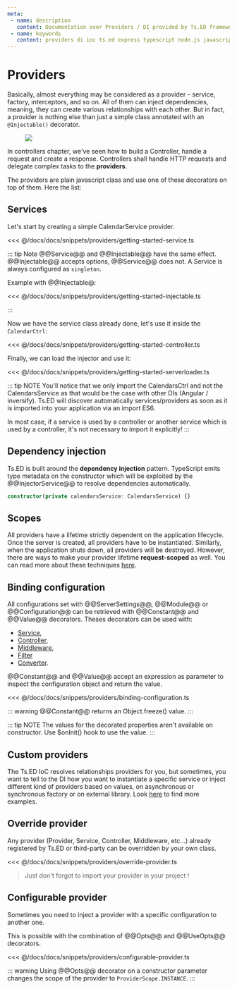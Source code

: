 ```yaml
---
meta:
 - name: description
   content: Documentation over Providers / DI provided by Ts.ED framework. Use providers to build your backend services.
 - name: keywords
   content: providers di ioc ts.ed express typescript node.js javascript decorators jsonschema class models
---
```

# Providers

Basically, almost everything may be considered as a provider – service, factory, interceptors, and so on. 
All of them can inject dependencies, meaning, they can create various relationships with each other.
 But in fact, a provider is nothing else than just a simple class annotated with an `@Injectable()` decorator.
 
<figure><img src="./../assets/providers.png" style="max-height: 300px"></figure>

In controllers chapter, we've seen how to build a Controller, handle a request and create a response.
Controllers shall handle HTTP requests and delegate complex tasks to the **providers**.

The providers are plain javascript class and use one of these decorators on top of them. Here the list:

<ApiList query="['Injectable', 'Module', 'Service', 'Controller', 'Interceptor', 'Converter', 'Middleware', 'Filter', 'Protocol'].indexOf(symbolName) > -1" />

## Services

Let's start by creating a simple CalendarService provider. 

<<< @/docs/docs/snippets/providers/getting-started-service.ts

::: tip Note
@@Service@@ and @@Injectable@@ have the same effect. @@Injectable@@ accepts options, @@Service@@ does not.
A Service is always configured as `singleton`.

Example with @@Injectable@:

<<< @/docs/docs/snippets/providers/getting-started-injectable.ts

:::

Now we have the service class already done, let's use it inside the `CalendarCtrl`:

<<< @/docs/docs/snippets/providers/getting-started-controller.ts

Finally, we can load the injector and use it:

<<< @/docs/docs/snippets/providers/getting-started-serverloader.ts

::: tip NOTE
You'll notice that we only import the CalendarsCtrl and not the CalendarsService as that would be the case with other DIs (Angular / inversify).
Ts.ED will discover automatically services/providers as soon as it is imported into your application via an import ES6.

In most case, if a service is used by a controller or another service which is used by a controller, it's not necessary to import it explicitly!
:::


## Dependency injection

Ts.ED is built around the **dependency injection** pattern. TypeScript emits type metadata on the constructor
which will be exploited by the @@InjectorService@@ to resolve dependencies automatically.

```typescript
constructor(private calendarsService: CalendarsService) {}
```

## Scopes

All providers have a lifetime strictly dependent on the application lifecycle.
Once the server is created, all providers have to be instantiated. 
Similarly, when the application shuts down, all providers will be destroyed. 
However, there are ways to make your provider lifetime **request-scoped** as well. 
You can read more about these techniques [here](/docs/injection-scopes.md).

## Binding configuration

All configurations set with @@ServerSettings@@, @@Module@@ or @@Configuration@@ can be retrieved with 
@@Constant@@ and @@Value@@ decorators. Theses decorators can be used with:
 
 - [Service](/docs/services.md),
 - [Controller](/docs/controllers.md),
 - [Middleware](/docs/middlewares.md),
 - [Filter](/docs/filters.md)
 - [Converter](/docs/converters.md).
 
@@Constant@@ and @@Value@@ accept an expression as parameter to
inspect the configuration object and return the value.

<<< @/docs/docs/snippets/providers/binding-configuration.ts

::: warning
@@Constant@@ returns an Object.freeze() value.
:::

::: tip NOTE
The values for the decorated properties aren't available on constructor. Use $onInit() hook to use the value.
:::

## Custom providers

The Ts.ED IoC resolves relationships providers for you, but sometimes, you want to tell to the DI how you want to instantiate
a specific service or inject different kind of providers based on values, on asynchronous or synchronous factory or on external library.
Look [here](/docs/custom-providers.md) to find more examples.

## Override provider

Any provider (Provider, Service, Controller, Middleware, etc...) already registered by Ts.ED or third-party can be overridden by your own class.

<<< @/docs/docs/snippets/providers/override-provider.ts

> Just don't forgot to import your provider in your project !

## Configurable provider

Sometimes you need to inject a provider with a specific configuration to another one.

This is possible with the combination of @@Opts@@ and @@UseOpts@@ decorators.

<<< @/docs/docs/snippets/providers/configurable-provider.ts

::: warning
Using @@Opts@@ decorator on a constructor parameter changes the scope of the provider to `ProviderScope.INSTANCE`.
:::
